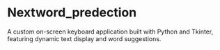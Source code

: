 # Nextword_predection
A custom on-screen keyboard application built with Python and Tkinter, featuring dynamic text display and word suggestions. 
